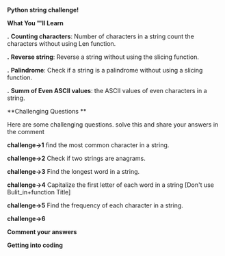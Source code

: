 **Python string challenge!**


**What You "'ll Learn**


**.**
**Counting characters**: Number of characters in a string count the characters without using Len function.

**.**
**Reverse string**: Reverse a string without using the slicing function.

**.**
**Palindrome**: Check if a string is a palindrome without using a slicing function.

**.**
**Summ of Even ASCII values**: the ASCII values of even characters in a string.

**Challenging  Questions **


Here are some challenging questions. solve this and share your answers in the comment

**challenge->1**
 find the most common character in a string.

**challenge->2**
Check if two strings are anagrams.

**challenge->3**
Find the longest word in a string.

**challenge->4**
Capitalize the first letter of each word in a string [Don't use Bulit_in+function Title]

**challenge->5**
Find the frequency of each character in a string.

**challenge->6**




**Comment your answers**

**Getting into coding**




